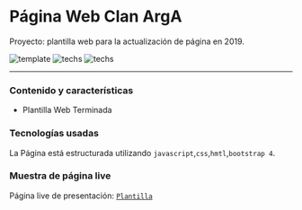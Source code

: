 # Página Web Clan ArgA
Proyecto: plantilla web para la actualización de página en 2019.

![template](https://img.shields.io/badge/Status-Terminado-green.svg)
![techs](https://img.shields.io/badge/tech-HTML--JS--CSS-yellow.svg)
![techs](https://img.shields.io/badge/New-Bootstrap%204-purple.svg)

---

### Contenido y características
- Plantilla Web Terminada


### Tecnologías usadas

La Página está estructurada utilizando
`javascript`,`css`,`hmtl`,`bootstrap 4`.


### Muestra de página live

Página live de presentación: [`Plantilla`](https://mirlino.github.io/web_ArgA/)
